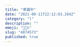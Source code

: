 ```yaml
---
title: "準備中"
date: "2021-09-11T22:12:03.284Z"
category: "l"
description: ""
emoji: "👷🏻‍♀️"
slug: "4874573"
published: true
---
```

